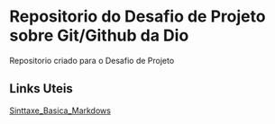 # Repositorio do Desafio de Projeto sobre Git/Github da Dio
Repositorio criado para o Desafio de Projeto

## Links Uteis
[Sinttaxe_Basica_Markdows](https://www.markdownguide.org/basic-syntax/)
